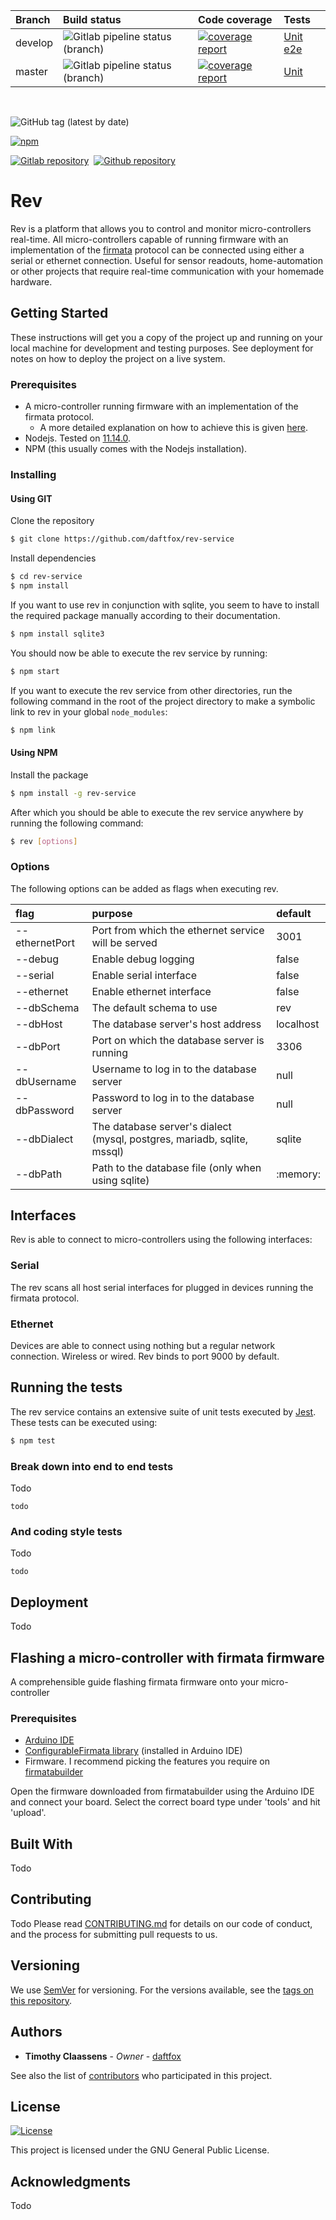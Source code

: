 | Branch  | Build status                                                                                                               | Code coverage                                                                                                                                                                         | Tests                                                                                                                                                                |
| :------ | :------------------------------------------------------------------------------------------------------------------------- | :------------------------------------------------------------------------------------------------------------------------------------------------------------------------------------ | :------------------------------------------------------------------------------------------------------------------------------------------------------------------- |
| develop | ![Gitlab pipeline status (branch)](https://img.shields.io/gitlab/pipeline/daftfox/rev-service/develop?style=for-the-badge) | [![coverage report](https://gitlab.com/daftfox/rev-service/badges/develop/coverage.svg?style=flat-square)](https://daftfox.gitlab.io/rev-service/reports/develop/coverage/index.html) | [Unit](https://daftfox.gitlab.io/rev-service/reports/develop/test-unit/index.html) [e2e](https://daftfox.gitlab.io/rev-service/reports/develop/test-unit/index.html) |
| master  | ![Gitlab pipeline status (branch)](https://img.shields.io/gitlab/pipeline/daftfox/rev-service/master?style=for-the-badge)  | [![coverage report](https://gitlab.com/daftfox/rev-service/badges/master/coverage.svg?style=flat-square)](https://daftfox.gitlab.io/rev-service/reports/master/coverage/index.html)   | [Unit](https://daftfox.gitlab.io/rev-service/reports/master/test-unit/index.html)                                                                                    |

</br>

![GitHub tag (latest by date)](https://img.shields.io/github/v/tag/daftfox/rev-service?style=for-the-badge)

[![npm](https://img.shields.io/npm/v/rev-service?color=success&style=for-the-badge)](https://www.npmjs.com/package/rev-service)

[![Gitlab repository](https://img.shields.io/badge/gitlab-blue?logo=gitlab&style=for-the-badge)](https://gitlab.com/daftfox/rev-service)&nbsp;
[![Github repository](https://img.shields.io/badge/github-blue?logo=github&style=for-the-badge)](https://github.com/daftfox/rev-service)&nbsp;

# Rev

Rev is a platform that allows you to control and monitor micro-controllers real-time. All micro-controllers
capable of running firmware with an implementation of the [firmata](https://github.com/firmata/protocol) protocol
can be connected using either a serial or ethernet connection. Useful for sensor readouts, home-automation
or other projects that require real-time communication with your homemade hardware.

## Getting Started

These instructions will get you a copy of the project up and running on your local machine for development and testing purposes. See deployment for notes on how to deploy the project on a live system.

### Prerequisites

-   A micro-controller running firmware with an implementation of the firmata protocol.
    -   A more detailed explanation on how to achieve this is given [here](#flashing-a-micro-controller-with-firmata-firmware).
-   Nodejs. Tested on [11.14.0](https://nodejs.org/dist/v11.14.0/).
-   NPM (this usually comes with the Nodejs installation).

### Installing

#### Using GIT

Clone the repository

```sh
$ git clone https://github.com/daftfox/rev-service
```

Install dependencies

```sh
$ cd rev-service
$ npm install
```

If you want to use rev in conjunction with sqlite, you seem to have to install the
required package manually according to their documentation.

```sh
$ npm install sqlite3
```

You should now be able to execute the rev service by running:

```sh
$ npm start
```

If you want to execute the rev service from other directories, run the following command in the root
of the project directory to make a symbolic link to rev in your global `node_modules`:

```sh
$ npm link
```

#### Using NPM

Install the package

```sh
$ npm install -g rev-service
```

After which you should be able to execute the rev service anywhere by running the following command:

```sh
$ rev [options]
```

### Options

The following options can be added as flags when executing rev.

| flag           | purpose                                                                 | default   |
| :------------- | :---------------------------------------------------------------------- | :-------- |
| --ethernetPort | Port from which the ethernet service will be served                     | 3001      |
| --debug        | Enable debug logging                                                    | false     |
| --serial       | Enable serial interface                                                 | false     |
| --ethernet     | Enable ethernet interface                                               | false     |
| --dbSchema     | The default schema to use                                               | rev       |
| --dbHost       | The database server's host address                                      | localhost |
| --dbPort       | Port on which the database server is running                            | 3306      |
| --dbUsername   | Username to log in to the database server                               | null      |
| --dbPassword   | Password to log in to the database server                               | null      |
| --dbDialect    | The database server's dialect (mysql, postgres, mariadb, sqlite, mssql) | sqlite    |
| --dbPath       | Path to the database file (only when using sqlite)                      | :memory:  |

## Interfaces

Rev is able to connect to micro-controllers using the following interfaces:

### Serial

The rev scans all host serial interfaces for plugged in devices running the firmata protocol.

### Ethernet

Devices are able to connect using nothing but a regular network connection. Wireless or wired. Rev binds to port 9000 by default.

## Running the tests

The rev service contains an extensive suite of unit tests executed by [Jest](https://jestjs.io/).
These tests can be executed using:

```sh
$ npm test
```

### Break down into end to end tests

Todo

```
todo
```

### And coding style tests

Todo

```
todo
```

## Deployment

Todo

## Flashing a micro-controller with firmata firmware

A comprehensible guide flashing firmata firmware onto your micro-controller

### Prerequisites

-   [Arduino IDE](https://www.arduino.cc/en/main/software)
-   [ConfigurableFirmata library](https://www.arduinolibraries.info/libraries/configurable-firmata) (installed in Arduino IDE)
-   Firmware. I recommend picking the features you require on [firmatabuilder](http://firmatabuilder.com/)

Open the firmware downloaded from firmatabuilder using the Arduino IDE and connect your board.
Select the correct board type under 'tools' and hit 'upload'.

## Built With

Todo

## Contributing

Todo
Please read [CONTRIBUTING.md]() for details on our code of conduct, and the process for submitting pull requests to us.

## Versioning

We use [SemVer](http://semver.org/) for versioning. For the versions available, see the [tags on this repository](https://github.com/daftfox/rev-service/tags).

## Authors

-   **Timothy Claassens** - _Owner_ - [daftfox](https://github.com/daftfox)

See also the list of [contributors](https://github.com/daftfox/rev-service/contributors) who participated in this project.

## License

[![License](https://img.shields.io/badge/license-GPL-blue?style=for-the-badge)](LICENSE)

This project is licensed under the GNU General Public License.

## Acknowledgments

Todo
